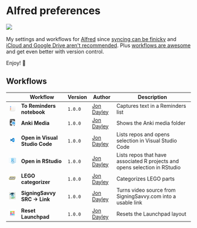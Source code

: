 # Alfred preferences

![](https://img.shields.io/github/v/release/cadnza/Alfred.alfredpreferences)

My settings and workflows for [Alfred](https://www.alfredapp.com/) since [syncing can be finicky](https://www.alfredapp.com/help/advanced/sync/#second-mac) and [iCloud and Google Drive aren't recommended](https://www.alfredapp.com/help/advanced/sync/#services). Plus [workflows are awesome](https://www.alfredapp.com/workflows/) and get even better with version control.

Enjoy! 🎩

## Workflows

| | Workflow | Version | Author | Description |
|-|-|-|-|-|
| <img src="images/1F3CD1C7-FD1B-4FAE-AE3C-718A7D98C7D7.png" width="100"></img> | **To Reminders notebook** | `1.0.0` | [Jon Dayley](https://github.com/cadnza) | Captures text in a Reminders list |
| <img src="images/96F19857-FEBD-417A-AD81-F4FDF5889F1C.png" width="100"></img> | **Anki Media** | `1.0.0` | [Jon Dayley](https://github.com/cadnza) | Shows the Anki media folder |
| <img src="images/A74E4CAB-77F0-42F2-8EB4-09A0B847EB18.png" width="100"></img> | **Open in Visual Studio Code** | `1.0.0` | [Jon Dayley](https://github.com/cadnza) | Lists repos and opens selection in Visual Studio Code |
| <img src="images/935E0825-547D-4066-BF26-45794B054B65.png" width="100"></img> | **Open in RStudio** | `1.0.0` | [Jon Dayley](https://github.com/cadnza) | Lists repos that have associated R projects and opens selection in RStudio |
| <img src="images/3AE35987-AAD0-4074-9EE7-88DC6B87F1EF.png" width="100"></img> | **LEGO categorizer** | `1.0.0` | [Jon Dayley](https://github.com/cadnza) | Categorizes LEGO parts |
| <img src="images/F73D6F71-F819-41B5-B9C9-3457CAA44864.png" width="100"></img> | **SigningSavvy SRC → Link** | `1.0.0` | [Jon Dayley](https://github.com/cadnza) | Turns video source from SigningSavvy.com into a usable link |
| <img src="images/D85E736C-8AC1-4B02-902D-0AEE806760EB.png" width="100"></img> | **Reset Launchpad** | `1.0.0` | [Jon Dayley](https://github.com/cadnza) | Resets the Launchpad layout |
